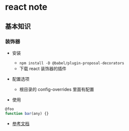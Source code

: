# react note

## 基本知识

### 装饰器

- 安装

  - `npm install -D @babel/plugin-proposal-decorators`
  - 下载 react 装饰器的插件

- 配置选项

  - 根目录的 config-overrides 里面有配置

- 使用

```js
@foo
function bar(any) {}
```

- [参考文档](https://blog.csdn.net/lfy_wybss/article/details/122079178)
